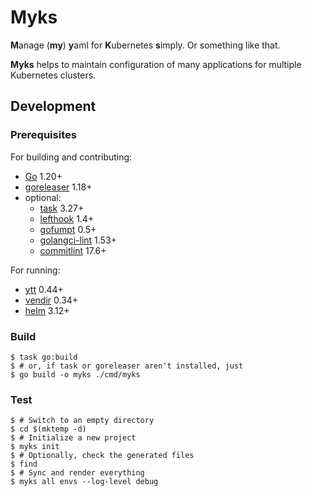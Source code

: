 # Myks

**M**anage (**my**) **y**aml for **K**ubernetes **s**imply. Or something like that.

**Myks** helps to maintain configuration of many applications for multiple Kubernetes clusters.

## Development

### Prerequisites

For building and contributing:

- [Go](https://golang.org/) 1.20+
- [goreleaser](https://goreleaser.com/) 1.18+
- optional:
  - [task](https://taskfile.dev/) 3.27+
  - [lefthook](https://github.com/evilmartians/lefthook) 1.4+
  - [gofumpt](https://github.com/mvdan/gofumpt) 0.5+
  - [golangci-lint](https://golangci-lint.run/) 1.53+
  - [commitlint](https://commitlint.js.org/#/) 17.6+

For running:

- [ytt](https://get-ytt.io/) 0.44+
- [vendir](https://carvel.dev/vendir/) 0.34+
- [helm](https://helm.sh/) 3.12+

### Build

```console
$ task go:build
$ # or, if task or goreleaser aren't installed, just
$ go build -o myks ./cmd/myks
```

### Test

```console
$ # Switch to an empty directory
$ cd $(mktemp -d)
$ # Initialize a new project
$ myks init
$ # Optionally, check the generated files
$ find
$ # Sync and render everything
$ myks all envs --log-level debug
```

